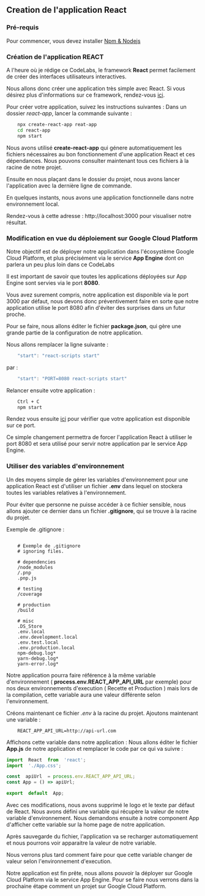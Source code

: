 ## Creation de l'application React

### Pré-requis
Pour commencer, vous devez installer [Npm & Nodejs](https://docs.npmjs.com/downloading-and-installing-node-js-and-npm)

### Création de l'application REACT

A l'heure où je rédige ce CodeLabs, le framework **React** permet facilement de créer des interfaces utilisateurs interactives.

Nous allons donc créer une application très simple avec React.
Si vous désirez plus d'informations sur ce framework, rendez-vous [ici](https://fr.reactjs.org/).

Pour créer votre application, suivez les instructions suivantes :
Dans un dossier *react-app*, lancer la commande suivante :
```bash
	npx create-react-app reat-app
	cd react-app
	npm start
```
Nous avons utilisé **create-react-app** qui génere automatiquement les fichiers nécessaires au bon fonctionnement d'une application React et ces dépendances. Nous pouvons consulter maintenant tous ces fichiers à la racine de notre projet.

Ensuite en nous plaçant dans le dossier du projet, nous avons lancer l'application avec la dernière ligne de commande.

En quelques instants, nous avons une application fonctionnelle dans notre environnement local.

Rendez-vous à cette adresse : http://localhost:3000 pour visualiser notre résultat.

### Modification en vue du déploiement sur Google Cloud Platform

Notre objectif est de déployer notre application dans l'écosystème Google Cloud Platform, et plus précisément via le service **App Engine** dont on parlera un peu plus loin dans ce CodeLabs

Il est important de savoir que toutes les applications déployées sur App Engine sont servies via le port **8080**.

Vous avez surement compris, notre application est disponible via le port 3000 par défaut, nous devons donc préventivement faire en sorte que notre application utilise le port 8080 afin d'éviter des surprises dans un futur proche.

Pour se faire, nous allons éditer le fichier **package.json**, qui gère une grande partie de la configuration de notre application.

Nous allons remplacer la ligne suivante :
```js
	"start": "react-scripts start"
```
par :
```js
	"start": "PORT=8080 react-scripts start"
```
Relancer ensuite votre application :
```bash
	Ctrl + C
	npm start
```
Rendez vous ensuite [ici](http://localhost:8080) pour vérifier que votre application est disponible sur ce port.

Ce simple changement permettra de forcer l'application React à utiliser le port 8080 et sera utilisé pour servir notre application par le service App Engine.

### Utiliser des variables d'environnement

Un des moyens simple de gérer les variables d'environnement pour une application React est d'utiliser un fichier **.env** dans lequel on stockera toutes les variables relatives à l'environnement.

Pour éviter que personne ne puisse accéder à ce fichier sensible, nous allons ajouter ce dernier dans un fichier **.gitignore**, qui se trouve à la racine du projet.

Exemple de .gitignore :
```
	
	# Exemple de .gitignore
	# ignoring files.

	# dependencies
	/node_modules
	/.pnp
	.pnp.js

	# testing
	/coverage

	# production
	/build

	# misc
	.DS_Store
	.env.local
	.env.development.local
	.env.test.local
	.env.production.local
	npm-debug.log*
	yarn-debug.log*
	yarn-error.log*

```
Notre application pourra faire référence à la même variable d'environnement ( **process.env.REACT_APP_API_URL** par exemple) pour nos deux environnements d'execution ( Recette et Production ) mais lors de la compilation, cette variable aura une valeur différente selon l'environnement.

Créons maintenant ce fichier *.env* à la racine du projet.
Ajoutons maintenant une variable :

```
	REACT_APP_API_URL=http://api-url.com
```

Affichons cette variable dans notre application :
Nous allons éditer le fichier **App.js** de notre application et remplacer le code par ce qui va suivre :

```js
import  React  from  'react';
import  './App.css';

const  apiUrl  = process.env.REACT_APP_API_URL;
const App = () => apiUrl;

export  default  App;
```

Avec ces modifications, nous avons supprimé le logo et le texte par défaut de React.
Nous avons défini une variable qui récupère la valeur de notre variable d'environnement.
Nous demandons ensuite à notre component App d'afficher cette variable sur la home page de notre application.

Après sauvegarde du fichier, l'application va se recharger automatiquement et nous pourrons voir apparaitre la valeur de notre variable.

Nous verrons plus tard comment faire pour que cette variable changer de valeur selon l'environnement d'execution.

Notre application est fin prête, nous allons pouvoir la déployer sur Google Cloud Platform via le service App Engine.
Pour se faire nous verrons dans la prochaine étape comment un projet sur Google Cloud Platform.
